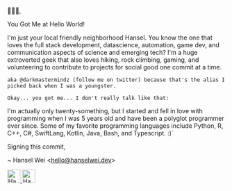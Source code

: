 👋🏻👀,

You Got Me at Hello World! 

I'm just your local friendly neighborhood Hansel. You know the one that loves the full stack development, datascience, automation, game dev, and communication aspects of science and emerging tech? I'm a huge extroverted geek that also loves hiking, rock climbing, gaming, and volunteering to contribute to projects for social good one commit at a time.

`aka @darkmastermindz (follow me on twitter) because that's the alias I picked back when I was a youngster.`

`Okay... you got me... I don't really talk like that:`

I'm actually only twenty-something, but I started and fell in love with programming when I was 5 years old and have been a polyglot programmer ever since. Some of my favorite programming languages include Python, R, C++, C#, SwiftLang, Kotlin, Java, Bash, and Typescript. :)`


Signing this commit,

 ~ Hansel Wei <<hello@hanselwei.dev>>
 
 <a href="https://dev.to/darkmastermindz">
  <img src="https://d2fltix0v2e0sb.cloudfront.net/dev-badge.svg" alt="Hansel Wei's DEV Profile" height="30" width="30">
</a>

<a href="https://twitter.com/darkmastermindz">
  <img src="https://image.flaticon.com/icons/svg/124/124021.svg" alt="Hansel Wei's Twitter Profile" height="30" width="30" border-radius="15px 50px 30px 5px">
</a>
